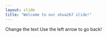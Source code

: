 ```yaml
---
layout: slide
title: "Welcome to our xhua267 slide!"
---
```

Change the text
Use the left arrow to go back!
